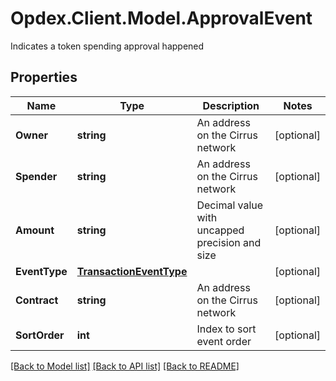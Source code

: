 # Opdex.Client.Model.ApprovalEvent
Indicates a token spending approval happened

## Properties

Name | Type | Description | Notes
------------ | ------------- | ------------- | -------------
**Owner** | **string** | An address on the Cirrus network | [optional] 
**Spender** | **string** | An address on the Cirrus network | [optional] 
**Amount** | **string** | Decimal value with uncapped precision and size | [optional] 
**EventType** | [**TransactionEventType**](TransactionEventType.md) |  | [optional] 
**Contract** | **string** | An address on the Cirrus network | [optional] 
**SortOrder** | **int** | Index to sort event order | [optional] 

[[Back to Model list]](../README.md#documentation-for-models) [[Back to API list]](../README.md#documentation-for-api-endpoints) [[Back to README]](../README.md)

